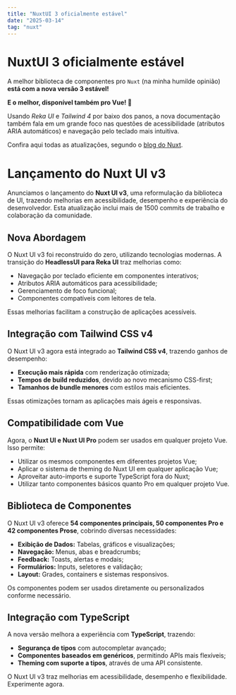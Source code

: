 ```yaml
---
title: "NuxtUI 3 oficialmente estável"
date: "2025-03-14"
tag: "nuxt"
---
```


<!--more-->

# NuxtUI 3 oficialmente estável

A melhor biblioteca de componentes pro `Nuxt` (na minha humilde opinião) **está com a nova versão 3 estável!**

**E o melhor, disponível também pro Vue! 💚**

Usando _Reka UI_ e _Tailwind 4_ por baixo dos panos, a nova documentação também fala em um grande foco nas questões de acessibilidade (atributos ARIA automáticos) e navegação pelo teclado mais intuitiva.

Confira aqui todas as atualizações, segundo o [blog do Nuxt](https://nuxt.com/blog/nuxt-ui-v3).

# Lançamento do Nuxt UI v3

Anunciamos o lançamento do **Nuxt UI v3**, uma reformulação da biblioteca de UI, trazendo melhorias em acessibilidade, desempenho e experiência do desenvolvedor. Esta atualização inclui mais de 1500 commits de trabalho e colaboração da comunidade.

## Nova Abordagem

O Nuxt UI v3 foi reconstruído do zero, utilizando tecnologias modernas. A transição do **HeadlessUI para Reka UI** traz melhorias como:

- Navegação por teclado eficiente em componentes interativos;
- Atributos ARIA automáticos para acessibilidade;
- Gerenciamento de foco funcional;
- Componentes compatíveis com leitores de tela.

Essas melhorias facilitam a construção de aplicações acessíveis.

## Integração com Tailwind CSS v4

O Nuxt UI v3 agora está integrado ao **Tailwind CSS v4**, trazendo ganhos de desempenho:

- **Execução mais rápida** com renderização otimizada;
- **Tempos de build reduzidos**, devido ao novo mecanismo CSS-first;
- **Tamanhos de bundle menores** com estilos mais eficientes.

Essas otimizações tornam as aplicações mais ágeis e responsivas.

## Compatibilidade com Vue

Agora, o **Nuxt UI e Nuxt UI Pro** podem ser usados em qualquer projeto Vue. Isso permite:

- Utilizar os mesmos componentes em diferentes projetos Vue;
- Aplicar o sistema de theming do Nuxt UI em qualquer aplicação Vue;
- Aproveitar auto-imports e suporte TypeScript fora do Nuxt;
- Utilizar tanto componentes básicos quanto Pro em qualquer projeto Vue.

## Biblioteca de Componentes

O Nuxt UI v3 oferece **54 componentes principais, 50 componentes Pro e 42 componentes Prose**, cobrindo diversas necessidades:

- **Exibição de Dados:** Tabelas, gráficos e visualizações;
- **Navegação:** Menus, abas e breadcrumbs;
- **Feedback:** Toasts, alertas e modais;
- **Formulários:** Inputs, seletores e validação;
- **Layout:** Grades, containers e sistemas responsivos.

Os componentes podem ser usados diretamente ou personalizados conforme necessário.

## Integração com TypeScript

A nova versão melhora a experiência com **TypeScript**, trazendo:

- **Segurança de tipos** com autocompletar avançado;
- **Componentes baseados em genéricos**, permitindo APIs mais flexíveis;
- **Theming com suporte a tipos**, através de uma API consistente.

O Nuxt UI v3 traz melhorias em acessibilidade, desempenho e flexibilidade. Experimente agora.
